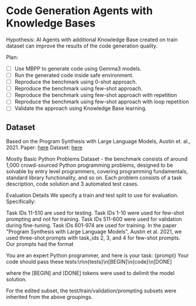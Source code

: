 # Code Generation Agents with Knowledge Bases

Hypothesis: AI Agents with additional Knowledge Base created on train dataset can improve the results of the code generation quality.

Plan:
- [ ] Use MBPP to generate code using Gemma3 models.
- [ ] Run the generated code inside safe environment.
- [ ] Reproduce the benchmark using 0-shot approach.
- [ ] Reproduce the benchmark using few-shot approach.
- [ ] Reproduce the benchmark using few-shot approach with repetition 
- [ ] Reproduce the benchmark using few-shot approach with loop repetition
- [ ] Validate the approach using Knowledge Base learning.

## Dataset
Based on the Program Synthesis with Large Language Models, Austin et. al., 2021. 
Paper: [here](https://arxiv.org/pdf/2108.07732)
Dataset: [here](https://github.com/google-research/google-research/tree/master/mbpp)

Mostly Basic Python Problems Dataset - the benchmark consists of around 1,000 crowd-sourced Python programming problems, designed to be solvable by entry level programmers, covering programming fundamentals, standard library functionality, and so on. Each problem consists of a task description, code solution and 3 automated test cases.

Evaluation Details
We specify a train and test split to use for evaluation. Specifically:

Task IDs 11-510 are used for testing.
Task IDs 1-10 were used for few-shot prompting and not for training.
Task IDs 511-600 were used for validation during fine-tuning.
Task IDs 601-974 are used for training.
In the paper "Program Synthesis with Large Language Models", Austin et al. 2021, we used three-shot prompts with task_ids 2, 3, and 4 for few-shot prompts. Our prompts had the format

You are an expert Python programmer, and here is your task: {prompt} Your code should pass these tests:\n\n{tests}\n[BEGIN]\n{code}\n[DONE]

where the [BEGIN] and [DONE] tokens were used to delimit the model solution.

For the edited subset, the test/train/validation/prompting subsets were inherited from the above groupings.


